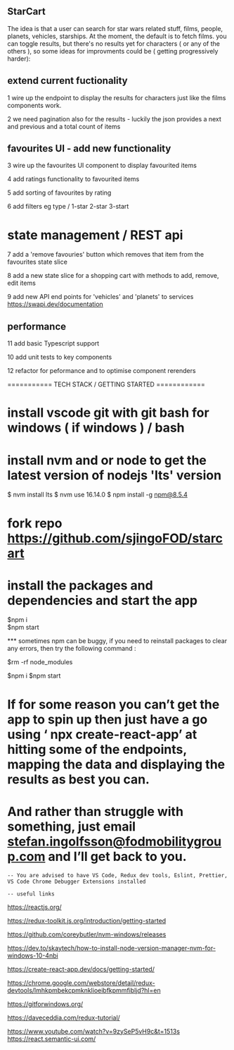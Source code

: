 ## StarCart

The idea is that a user can search for star wars related stuff, films, people, planets, vehicles, starships. At the moment, the default is
to fetch films. you can toggle results, but there's no results yet for characters ( or any of the others ), so some ideas for improvments
could be ( getting progressively harder):

## extend current fuctionality

1 wire up the endpoint to display the results for characters just like the films components work.

2 we need pagination also for the results - luckily the json provides a next and previous and a total count of items

## favourites UI - add new functionality 

3 wire up the favourites UI component to display favourited items

4 add ratings functionality to favourited items

5 add sorting of favourites by rating

6 add filters eg type / 1-star 2-star 3-start

# state management / REST api

7 add a 'remove favouries' button which removes that item from the favourites state slice

8 add a new state slice for a shopping cart with methods to add, remove, edit items

9 add new API end points for 'vehicles' and 'planets' to services https://swapi.dev/documentation

## performance

11 add basic Typescript support

10 add unit tests to key components

12 refactor for peformance and to optimise component rerenders

=========== TECH STACK / GETTING STARTED ============

# install vscode git with git bash for windows ( if windows ) / bash

# install nvm and or node to get the latest version of nodejs 'lts' version

$ nvm install lts $ nvm use 16.14.0 $ npm install -g npm@8.5.4

# fork repo https://github.com/sjingoFOD/starcart

# install the packages and dependencies and start the app

$npm i     
$npm start

\*\*\* sometimes npm can be buggy, if you need to reinstall packages to clear any errors, then try the following command :

$rm -rf node_modules

$npm i $npm start

# If for some reason you can’t get the app to spin up then just have a go using ‘ npx create-react-app’ at hitting some of the endpoints, mapping the data and displaying the results as best you can.

# And rather than struggle with something, just email stefan.ingolfsson@fodmobilitygroup.com and I’ll get back to you.

    -- You are advised to have VS Code, Redux dev tools, Eslint, Prettier, VS Code Chrome Debugger Extensions installed

    -- useful links

https://reactjs.org/

https://redux-toolkit.js.org/introduction/getting-started

https://github.com/coreybutler/nvm-windows/releases

https://dev.to/skaytech/how-to-install-node-version-manager-nvm-for-windows-10-4nbi

https://create-react-app.dev/docs/getting-started/

https://chrome.google.com/webstore/detail/redux-devtools/lmhkpmbekcpmknklioeibfkpmmfibljd?hl=en

https://gitforwindows.org/

https://daveceddia.com/redux-tutorial/

https://www.youtube.com/watch?v=9zySeP5vH9c&t=1513s https://react.semantic-ui.com/

